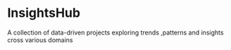 # InsightsHub
A collection of data-driven projects exploring trends ,patterns and insights cross various domains
